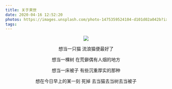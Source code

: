 ```yaml
---
title: 关于来世
date: 2020-04-16 12:52:20
photos: https://images.unsplash.com/photo-1475359524104-d101d02a042b?ixlib=rb-1.2.1&ixid=eyJhcHBfaWQiOjEyMDd9&auto=format&fit=crop&w=1157&q=80
tags:
---
```




<center>

![](https://images.unsplash.com/photo-1510137600163-2729bc6959a6?ixlib=rb-1.2.1&ixid=eyJhcHBfaWQiOjEyMDd9&auto=format&fit=crop&w=1201&q=80)

想当一只猫
流浪猫便最好了


想当一棵树
在荒僻偶有人烟的地方

 
想当一床被子
有些沉重厚实的那种

 
想在今日早上的某一刻
死掉
去当猫去当树去当被子

</font></center>